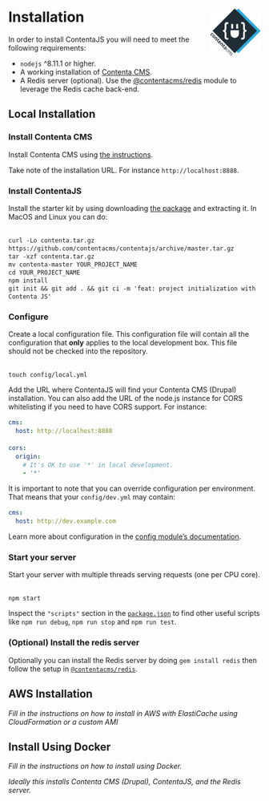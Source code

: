 <!--
  This file was generated by emdaer

  Its template can be found at .emdaer/docs/install.emdaer.md
-->

<!--
  emdaerHash:80c8315300ab5186215047df082ca38f
-->

<h1 id="installation-img-align-right-src-logo-svg-alt-contenta-logo-title-contenta-logo-width-100-">Installation <img align="right" src="./logo.svg" alt="Contenta logo" title="Contenta logo" width="100"></h1>
<p>In order to install ContentaJS you will need to meet the following requirements:</p>
<ul>
<li><code>nodejs</code> ^8.11.1 or higher.</li>
<li>A working installation of <a href="https://github.com/contentacms/contenta_jsonapi">Contenta CMS</a>.</li>
<li>A Redis server (optional). Use the
<a href="https://github.com/contentacms/contentajsRedis">@contentacms/redis</a> module
to leverage the Redis cache back-end.</li>
</ul>
<h2 id="local-installation">Local Installation</h2>
<h3 id="install-contenta-cms">Install Contenta CMS</h3>
<p>Install Contenta CMS using <a href="http://www.contentacms.org/#install">the instructions</a>.</p>
<p>Take note of the installation URL. For instance <code>http://localhost:8888</code>.</p>
<h3 id="install-contentajs">Install ContentaJS</h3>
<p>Install the starter kit by using downloading <a href="https://github.com/contentacms/contentajs/archive/master.tar.gz">the
package</a> and
extracting it. In MacOS and Linux you can do:</p>
<pre><code>
curl -Lo contenta.tar.gz https://github.com/contentacms/contentajs/archive/master.tar.gz
tar -xzf contenta.tar.gz
mv contenta-master YOUR_PROJECT_NAME
cd YOUR_PROJECT_NAME
npm install
git init && git add . && git ci -m 'feat: project initialization with Contenta JS'
</code></pre>
<h3 id="configure">Configure</h3>
<p>Create a local configuration file. This configuration file will contain all the
configuration that <strong>only</strong> applies to the local development box. This file
should not be checked into the repository.</p>
<pre><code>
touch config/local.yml
</code></pre>
<p>Add the URL where ContentaJS will find your Contenta CMS (Drupal) installation.
You can also add the URL of the node.js instance for CORS whitelisting if you
need to have CORS support. For instance:</p>

```yaml
cms:
  host: http://localhost:8888

cors:
  origin:
    # It's OK to use '*' in local development.
    - '*'
```
<p>It is important to note that you can override configuration per environment.
That means that your <code>config/dev.yml</code> may contain:</p>

```yaml
cms:
  host: http://dev.example.com
```
<p>Learn more about configuration in the
<a href="https://www.npmjs.com/package/config">config module’s documentation</a>.</p>
<h3 id="start-your-server">Start your server</h3>
<p>Start your server with multiple threads serving requests (one per CPU core).</p>
<pre><code>
npm start
</code></pre>
<p>Inspect the <code>&quot;scripts&quot;</code> section in the <a href="./package.json"><code>package.json</code></a> to find
other useful scripts like <code>npm run debug</code>, <code>npm run stop</code> and <code>npm run test</code>.</p>
<h3 id="-optional-install-the-redis-server">(Optional) Install the redis server</h3>
<p>Optionally you can install the Redis server by doing <code>gem install redis</code> then
follow the setup in <a href="https://github.com/contentacms/contentajsRedis#readme"><code>@contentacms/redis</code></a>.</p>
<h2 id="aws-installation">AWS Installation</h2>
<p><em>Fill in the instructions on how to install in AWS with ElastiCache using CloudFormation or a custom AMI</em></p>
<h2 id="install-using-docker">Install Using Docker</h2>
<p><em>Fill in the instructions on how to install using Docker.</em></p>
<p><em>Ideally this installs Contenta CMS (Drupal), ContentaJS, and the Redis server.</em></p>
